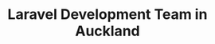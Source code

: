 ---
title: Laravel Development Team in Auckland
permalink: /landings/laravel-developer-auckland
technology: Laravel
location: Auckland
---